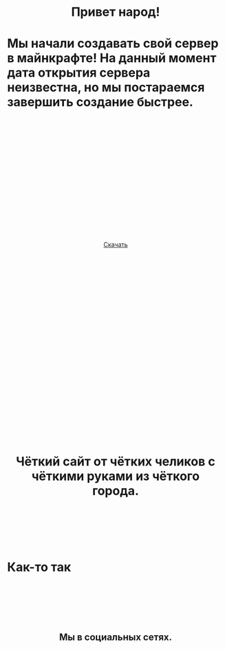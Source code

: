 <DOCTYPE html>
<html>
<head>
	     <title>Ice Craft</title>
	 </head>
<body>
	 <body background= "c.jpg">
		<h1><center>Привет народ!</center></h1>
		<h1>Мы начали создавать свой сервер в майнкрафте! На данный момент дата открытия сервера неизвестна, но мы постараемся завершить создание быстрее.</h1>
	   <br>
	   <br>
	   <br>
	   <br>
	   <br>
	   <br>
	   <br>
	   <br>
	   <br>
	   <br>
	   <br>
	   <br>
	   <br>
	   <br>
	   <br>
	   <br>
	   <p>
	   <a download href="c.jpg"><center>Скачать</center></a>
	   </p>
	   <br>
	   <br>
	   <br>
	   <br>
	   <br>
	   <br>
	   <br>
	   <br>
	   <br>
	   <br>
	   <br>
	   <br>
	   <br>
	   <br>
	   <br>
	   <br>
	   <br>
	   <br>
	   <br>
	   <br>
	   <br>
	   <br>
	   <br>
	   <br>
	   <br>
		<h1><center>Чёткий сайт от чётких челиков с чёткими руками из чёткого города.</center></h1>
	   <br>
	   <br>
	   <br>
	   <br>
	   <br>
	   <h1>Как-то так</h1>
	   <br>
	   <br>
	   <br>
	   <br>
	   <br>
	   <h2><center>Мы в социальных сетях.</center></h2>
	   <br>
	   <br>
	   <br>
	   </body>





